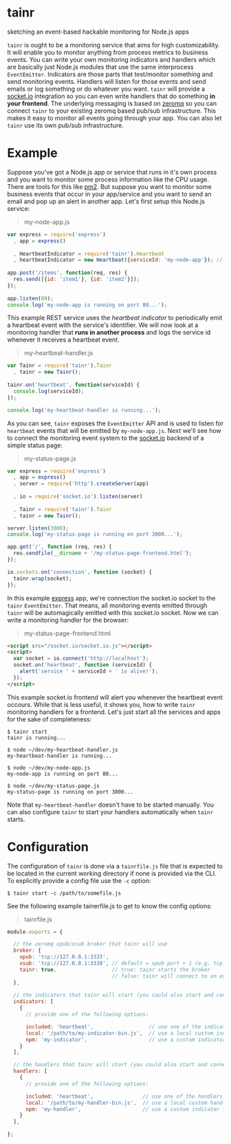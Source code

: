 tainr
=====

sketching an event-based hackable monitoring for Node.js apps

```tainr``` is ought to be a monitoring service that aims for high customizability. It will enable you to monitor anything from process metrics to business events. You can write your own monitoring indicators and handlers which are basically just Node.js modules that use the same interprocess ```EventEmitter```. Indicators are those parts that test/monitor something and send monitoring events. Handlers will listen for those events and send emails or log something or do whatever you want. ```tainr``` will provide a [socket.io](http://socket.io) integration so you can even write handlers that do something **in your frontend**. The underlying messaging is based on [zeromq](http://zeromq.org) so you can connect ```tainr``` to your existing zeromq based pub/sub infrastructure. This makes it easy to monitor all events going through your app. You can also let ```tainr``` use its own pub/sub infrastructure.

# Example

Suppose you've got a Node.js app or service that runs in it's own process and you want to monitor some process information like the CPU usage. There are tools for this like [pm2](https://github.com/Unitech/pm2). But suppose you want to monitor some business events that occur in your app/service and you want to send an email and pop up an alert in another app. Let's first setup this Node.js service:

> my-node-app.js

```js
var express = require('express')
  , app = express()
  
  , HeartbeatIndicator = require('tainr').Heartbeat
  , heartbeatIndicator = new Heartbeat({serviceId: 'my-node-app'}); // will periodically emit a heartbeat event;
 
app.post('/items', function(req, res) {
  res.send([{id: 'item1'}, {id: 'item2'}]);
});
 
app.listen(80);
console.log('my-node-app is running on port 80...');
```

This example REST service uses the *heartbeat indicator* to periodically emit a heartbeat event with the service's identifier. We will now look at a monitoring handler that **runs in another process** and logs the service id whenever it receives a heartbeat event.

> my-heartbeat-handler.js

```js
var Tainr = require('tainr').Tainr
  , tainr = new Tainr();
  
tainr.on('heartbeat', function(serviceId) {
  console.log(serviceId);
});

console.log('my-heartbeat-handler is running...');
```

As you can see, ```tainr``` exposes the ```EventEmitter``` API and is used to listen for ```heartbeat``` events that will be emitted by ```my-node-app.js```. Next we'll see how to connect the monitoring event system to the [socket.io](http://socket.io) backend of a simple status page:

> my-status-page.js

```js
var express = require('express')
  , app = express()
  , server = require('http').createServer(app)
  
  , io = require('socket.io').listen(server)
  
  , Tainr = require('tainr').Tainr
  , tainr = new Tainr();

server.listen(3000);
console.log('my-status-page is running on port 3000...');

app.get('/', function (req, res) {
  res.sendfile(__dirname + '/my-status-page-frontend.html');
});

io.sockets.on('connection', function (socket) {
  tainr.wrap(socket);
});
```

In this example [express](http://expressjs.com) app, we're connection the socket.io socket to the ```tainr``` ```EventEmitter```. That means, all monitoring events emitted through ```tainr``` will be automagically emitted with this socket.io socket. Now we can write a monitoring handler for the browser:

> my-status-page-frontend.html

```html
<script src="/socket.io/socket.io.js"></script>
<script>
  var socket = io.connect('http://localhost');
  socket.on('heartbeat', function (serviceId) {
    alert('service ' + serviceId + ' is alive!');
  });
</script>
```

This example socket.io frontend will alert you whenever the heartbeat event occours. While that is less useful, it shows you, how to write ```tainr``` monitoring handlers for a frontend. Let's just start all the services and apps for the sake of completeness:

    $ tainr start
    tainr is running...
    
    $ node ~/dev/my-heartbeat-handler.js
    my-heartbeat-handler is running...
    
    $ node ~/dev/my-node-app.js
    my-node-app is running on port 80...
    
    $ node ~/dev/my-status-page.js
    my-status-page is running on port 3000...

Note that ```my-heartbeat-handler``` doesn't have to be started manually. You can also configure ```tainr``` to start your handlers automatically when ```tainr``` starts.

# Configuration

The configuration of ```tainr``` is done via a ```tainrfile.js``` file that is expected to be located in the current working directory if none is provided via the CLI. To explicitly provide a config file use the ```-c``` option:

    $ tainr start -c /path/to/somefile.js

See the following example tainerfile.js to get to know the config options:

> tainrfile.js

```js
module.exports = {

  // the zeromq xpub/xsub broker that tainr will use
  broker: {
    xpub: 'tcp://127.0.0.1:3333',
    xsub: 'tcp://127.0.0.1:3338', // default = xpub port + 1 (e.g. tcp://127.0.0.1:3334)
    tainr: true,                  // true: tainr starts the broker
                                  // false: tainr will connect to an existing broker
  },
  
  // the indicators that tainr will start (you could also start and connect some the broker yourself)
  indicators: [
    {
      // provide one of the following options:

      included: 'heartbeat',                  // use one of the indicators that tainr brings
      local: '/path/to/my-indicator-bin.js',  // use a local custom indicator
      npm: 'my-indicator',                    // use a custom indicator fetched via npm
    }
  ],

  // the handlers that tainr will start (you could also start and connect some the broker yourself)
  handlers: [
    {
      // provide one of the following options:

      included: 'heartbeat',                // use one of the handlers that tainr brings
      local: '/path/to/my-handler-bin.js',  // use a local custom handler
      npm: 'my-handler',                    // use a custom indicator fetched via npm
    }
  ],

};
```
